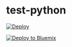 # test-python #

[![Deploy](https://www.herokucdn.com/deploy/button.png)](https://heroku.com/deploy)


[![Deploy to Bluemix](https://bluemix.net/deploy/button.png)](https://bluemix.net/deploy?repository=https://github.com/trudly/test-python)


